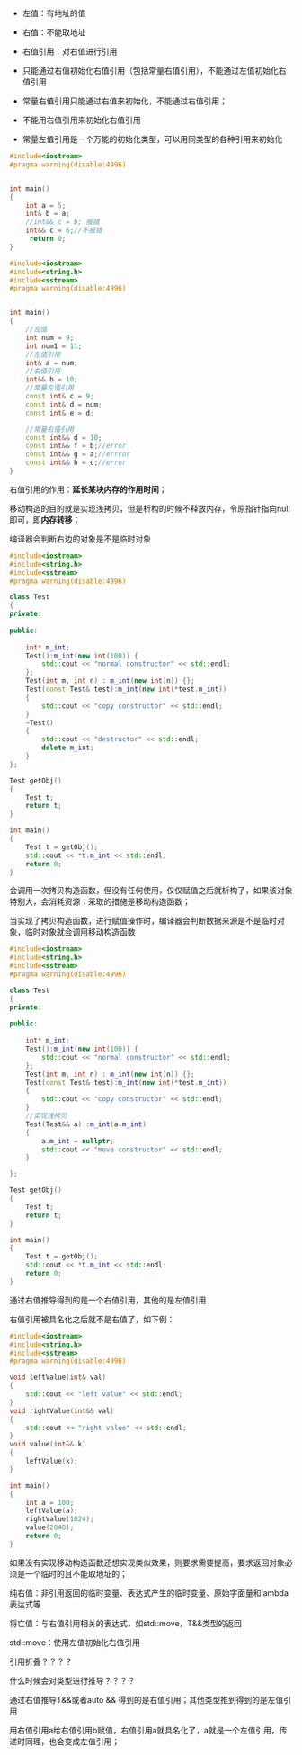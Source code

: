 * 左值：有地址的值

* 右值：不能取地址
* 右值引用：对右值进行引用

* 只能通过右值初始化右值引用（包括常量右值引用），不能通过左值初始化右值引用
* 常量右值引用只能通过右值来初始化，不能通过右值引用；
* 不能用右值引用来初始化右值引用

* 常量左值引用是一个万能的初始化类型，可以用同类型的各种引用来初始化

```C++
#include<iostream>
#pragma warning(disable:4996)


int main()
{
	int a = 5;
	int& b = a;
	//int&& c = b; 报错
	int&& c = 6;//不报错
	 return 0;
}
```

```C++
#include<iostream>
#include<string.h>
#include<sstream>
#pragma warning(disable:4996)


int main()
{
	//左值
	int num = 9;
	int num1 = 11;
	//左值引用
	int& a = num;
	//右值引用
	int&& b = 10;
	//常量左值引用
	const int& c = 9;
	const int& d = num;
	const int& e = d;

	//常量右值引用
	const int&& d = 10;
	const int&& f = b;//error
	const int&& g = a;//errror
	const int&& h = c;//error
}
```



右值引用的作用：**延长某块内存的作用时间**；

移动构造的目的就是实现浅拷贝，但是析构的时候不释放内存，令原指针指向null即可，即**内存转移**；

编译器会判断右边的对象是不是临时对象

```C++
#include<iostream>
#include<string.h>
#include<sstream>
#pragma warning(disable:4996)

class Test
{
private:
	
public:
	
	int* m_int;
	Test():m_int(new int(100)) {
		std::cout << "normal constructor" << std::endl;
	};
	Test(int m, int n) : m_int(new int(n)) {};
	Test(const Test& test):m_int(new int(*test.m_int))
	{
		std::cout << "copy constructor" << std::endl;
	}
	~Test()
	{
		std::cout << "destructor" << std::endl;
		delete m_int;
	}
};

Test getObj()
{
	Test t;
	return t;
}

int main()
{
	Test t = getObj();
	std::cout << *t.m_int << std::endl;
	return 0;
}

```

会调用一次拷贝构造函数，但没有任何使用，仅仅赋值之后就析构了，如果该对象特别大，会消耗资源；采取的措施是移动构造函数；

当实现了拷贝构造函数，进行赋值操作时，编译器会判断数据来源是不是临时对象，临时对象就会调用移动构造函数

```C++
#include<iostream>
#include<string.h>
#include<sstream>
#pragma warning(disable:4996)

class Test
{
private:
	
public:
	
	int* m_int;
	Test():m_int(new int(100)) {
		std::cout << "normal constructor" << std::endl;
	};
	Test(int m, int n) : m_int(new int(n)) {};
	Test(const Test& test):m_int(new int(*test.m_int))
	{
		std::cout << "copy constructor" << std::endl;
	}
    //实现浅拷贝
	Test(Test&& a) :m_int(a.m_int)
	{
		a.m_int = nullptr;
		std::cout << "move constructor" << std::endl;
	}

};

Test getObj()
{
	Test t;
	return t;
}

int main()
{
	Test t = getObj();
	std::cout << *t.m_int << std::endl;
	return 0;
}
```





通过右值推导得到的是一个右值引用，其他的是左值引用



右值引用被具名化之后就不是右值了，如下例：

```C++
#include<iostream>
#include<string.h>
#include<sstream>
#pragma warning(disable:4996)

void leftValue(int& val)
{
	std::cout << "left value" << std::endl;
}
void rightValue(int&& val)
{
	std::cout << "right value" << std::endl;
}
void value(int&& k)
{
	leftValue(k);
}

int main()
{
	int a = 100;
	leftValue(a);
	rightValue(1024);
	value(2048);
	return 0;
}
```



如果没有实现移动构造函数还想实现类似效果，则要求需要提高，要求返回对象必须是一个临时的且不能取地址的；



纯右值：非引用返回的临时变量、表达式产生的临时变量、原始字面量和lambda表达式等

将亡值：与右值引用相关的表达式，如std::move，T&&类型的返回

std::move：使用左值初始化右值引用





引用折叠？？？？

什么时候会对类型进行推导？？？？

通过右值推导T&&或者auto && 得到的是右值引用；其他类型推到得到的是左值引用



用右值引用a给右值引用b赋值，右值引用a就具名化了，a就是一个左值引用，传递时同理，也会变成左值引用；